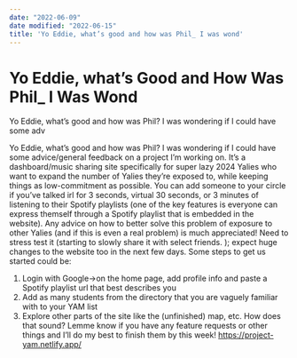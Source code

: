 ```yaml
---
date: "2022-06-09"
date modified: "2022-06-15"
title: 'Yo Eddie, what’s good and how was Phil_ I was wond'
---
```


# Yo Eddie, what’s Good and How Was Phil_ I Was Wond
Yo Eddie, what’s good and how was Phil? I was wondering if I could have some adv

Yo Eddie, what’s good and how was Phil? I was wondering if I could have some advice/general feedback on a project I’m working on. It’s a dashboard/music sharing site specifically for super lazy 2024 Yalies who want to expand the number of Yalies they’re exposed to, while keeping things as low-commitment as possible. You can add someone to your circle if you’ve talked irl for 3 seconds, virtual 30 seconds, or 3 minutes of listening to their Spotify playlists (one of the key features is everyone can express themself through a Spotify playlist that is embedded in the website). Any advice on how to better solve this problem of exposure to other Yalies (and if this is even a real problem) is much appreciated! Need to stress test it (starting to slowly share it with select friends. ); expect huge changes to the website too in the next few days. Some steps to get us started could be:

1. Login with Google->on the home page, add profile info and paste a Spotify playlist url that best describes you
2. Add as many students from the directory that you are vaguely familiar with to your YAM list
3. Explore other parts of the site like the (unfinished) map, etc.
How does that sound? Lemme know if you have any feature requests or other things and I’ll do my best to finish them by this week!
<https://project-yam.netlify.app/>
